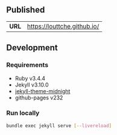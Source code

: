 ## Published

| | |
|---|---|
| **URL** | https://louttche.github.io/ |

## Development

### Requirements
- Ruby v3.4.4
- Jekyll v3.10.0
- [jekyll-theme-midnight](https://github.com/pages-themes/midnight)
- github-pages v232

### Run locally

  ```bash
  bundle exec jekyll serve [--livereload]
  ```
